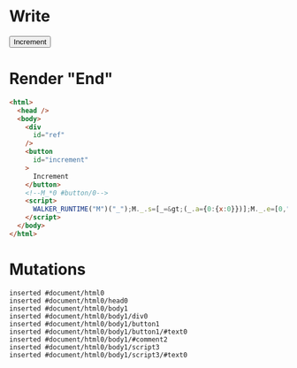 # Write
  <div id=ref></div><button id=increment>Increment</button><!--M_*0 #button/0--><script>WALKER_RUNTIME("M")("_");M._.s=[_=>(_.a={0:{x:0}})];M._.e=[0,"packages/translator-tags/src/__tests__/fixtures/lifecycle-tag/template.marko_0_x"];M._.d=1;M._.w()</script>


# Render "End"
```html
<html>
  <head />
  <body>
    <div
      id="ref"
    />
    <button
      id="increment"
    >
      Increment
    </button>
    <!--M_*0 #button/0-->
    <script>
      WALKER_RUNTIME("M")("_");M._.s=[_=&gt;(_.a={0:{x:0}})];M._.e=[0,"packages/translator-tags/src/__tests__/fixtures/lifecycle-tag/template.marko_0_x"];M._.d=1;M._.w()
    </script>
  </body>
</html>
```

# Mutations
```
inserted #document/html0
inserted #document/html0/head0
inserted #document/html0/body1
inserted #document/html0/body1/div0
inserted #document/html0/body1/button1
inserted #document/html0/body1/button1/#text0
inserted #document/html0/body1/#comment2
inserted #document/html0/body1/script3
inserted #document/html0/body1/script3/#text0
```